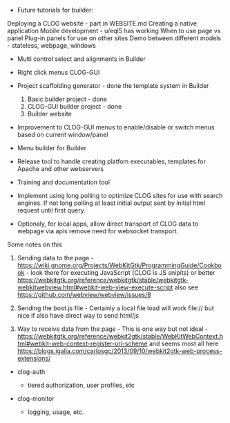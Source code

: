 - Future tutorials for builder:

Deploying a CLOG website - part in WEBSITE.md
Creating a native application
Mobile development - u/eql5 has working
When to use page vs panel
Plug-in panels for use on other sites
Demo between different models - stateless, webpage, windows

- Multi control select and alignments in Builder

- Right click menus CLOG-GUI

- Project scaffolding generator - done the template system in Builder
    1) Basic builder project - done
    2) CLOG-GUI builder project - done
    3) Builder website

- Improvement to CLOG-GUI menus to enable/disable or switch menus based on current window/panel

- Menu builder for Builder

- Release tool to handle creating platfom executables, templates for Apache and other webservers

- Training and documentation tool

- Implement using long polling to optimize CLOG sites for use with
  search engines. If not long polling at least initial output sent by
  initial html request until first query.

- Optionaly, for local apps, allow direct transport of CLOG data to webpage via apis
remove need for websocket transport.

Some notes on this
   1) Sending data to the page - https://wiki.gnome.org/Projects/WebKitGtk/ProgrammingGuide/Cookbook - look there for executing JavaScript (CLOG is JS snipits) or better https://webkitgtk.org/reference/webkitgtk/stable/webkitgtk-webkitwebview.html#webkit-web-view-execute-script  also see https://github.com/webview/webview/issues/8
   
   2) Sending the boot.js file - Certainly a local file load will work file:// but nice if also have direct way to send html/js

   3) Way to receive data from the page - This is one way but not ideal - https://webkitgtk.org/reference/webkit2gtk/stable/WebKitWebContext.html#webkit-web-context-register-uri-scheme and seems most all here https://blogs.igalia.com/carlosgc/2013/09/10/webkit2gtk-web-process-extensions/

- clog-auth
  - tiered authorization, user profiles, etc

- clog-monitor
  - logging, usage, etc.

